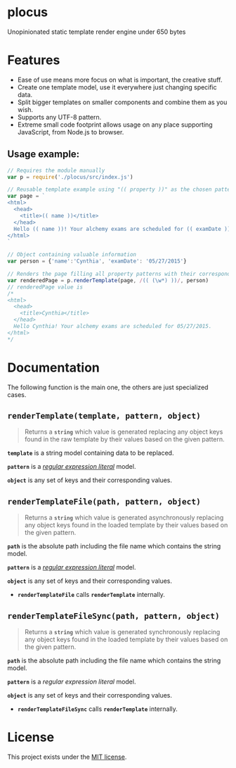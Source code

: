 # plocus
Unopinionated static template render engine under 650 bytes

# Features
* Ease of use means more focus on what is important, the creative stuff.
* Create one template model, use it everywhere just changing specific data.
* Split bigger templates on smaller components and combine them as you wish.
* Supports any UTF-8 pattern.
* Extreme small code footprint allows usage on any place supporting JavaScript, from Node.js to browser.


## Usage example:

```js
// Requires the module manually
var p = require('./plocus/src/index.js')

// Reusable template example using "(( property ))" as the chosen pattern for the object
var page = `
<html>
  <head>
    <title>(( name ))</title>
  </head>
  Hello (( name ))! Your alchemy exams are scheduled for (( examDate )).
</html>
`

// Object containing valuable information 
var person = {'name':'Cynthia', 'examDate': '05/27/2015'}

// Renders the page filling all property patterns with their corresponding values
var renderedPage = p.renderTemplate(page, /(( (\w*) ))/, person)
// renderedPage value is
/*
<html>
  <head>
    <title>Cynthia</title>
  </head>
  Hello Cynthia! Your alchemy exams are scheduled for 05/27/2015.
</html>
*/
```

# Documentation
The following function is the main one, the others are just specialized cases.
## `renderTemplate(template, pattern, object)`
> Returns a **`string`** which value is generated replacing any object keys found in the raw template by their values based on the given pattern.

**`template`** is a string model containing data to be replaced.

**`pattern`** is a [*regular expression literal*](https://developer.mozilla.org/en-US/docs/Web/JavaScript/Guide/Regular_Expressions) model.

**`object`** is any set of keys and their corresponding values.

## `renderTemplateFile(path, pattern, object)`
> Returns a **`string`** which value is generated asynchronously replacing any object keys found in the loaded template by their values based on the given pattern.

**`path`** is the absolute path including the file name which contains the string model.

**`pattern`** is a [*regular expression literal*](https://developer.mozilla.org/en-US/docs/Web/JavaScript/Guide/Regular_Expressions) model.

**`object`** is any set of keys and their corresponding values.

* **`renderTemplateFile`** calls **`renderTemplate`** internally.
## `renderTemplateFileSync(path, pattern, object)`
> Returns a **`string`** which value is generated synchronously replacing any object keys found in the loaded template by their values based on the given pattern.

**`path`** is the absolute path including the file name which contains the string model.

**`pattern`** is a *regular expression literal* model.

**`object`** is any set of keys and their corresponding values.

* **`renderTemplateFileSync`** calls **`renderTemplate`** internally.

# License
This project exists under the [MIT license](https://github.com/phtdacosta/plocus/blob/master/LICENSE).